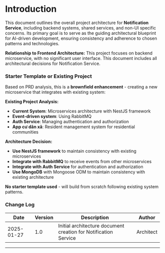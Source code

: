 # Introduction

This document outlines the overall project architecture for **Notification Service**, including backend systems, shared services, and non-UI specific concerns. Its primary goal is to serve as the guiding architectural blueprint for AI-driven development, ensuring consistency and adherence to chosen patterns and technologies.

**Relationship to Frontend Architecture:**
This project focuses on backend microservice, with no significant user interface. This document includes all architectural decisions for Notification Service.

### Starter Template or Existing Project

Based on PRD analysis, this is a **brownfield enhancement** - creating a new microservice that integrates with existing system:

**Existing Project Analysis:**

- **Current System**: Microservices architecture with NestJS framework
- **Event-driven system**: Using RabbitMQ
- **Auth Service**: Managing authentication and authorization
- **App cư dân xã**: Resident management system for residential communities

**Architecture Decision:**

- **Use NestJS framework** to maintain consistency with existing microservices
- **Integrate with RabbitMQ** to receive events from other microservices
- **Integrate with Auth Service** for authentication and authorization
- **Use MongoDB** with Mongoose ODM to maintain consistency with existing architecture

**No starter template used** - will build from scratch following existing system patterns.

### Change Log

| Date       | Version | Description                                                     | Author    |
| ---------- | ------- | --------------------------------------------------------------- | --------- |
| 2025-01-27 | 1.0     | Initial architecture document creation for Notification Service | Architect |

---

